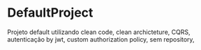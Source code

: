 # DefaultProject
Projeto default utilizando clean code, clean archicteture, CQRS, autenticação by jwt, custom authorization policy, sem repository, 
